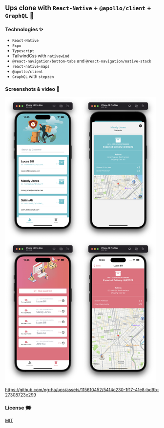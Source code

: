 ## Ups clone with `React-Native` + `@apollo/client` + `GraphQL` 🚚

### Technologies ✨

- `React-Native`
- `Expo`
- `Typescript`
- TailwindCss with `nativewind`
- `@react-navigation/bottom-tabs` and `@react-navigation/native-stack`
- `react-native-maps`
- `@apollo/client`
- `GraphQL` with `stepzen`

### Screenshots & video 🌃

<div style="display: flex; flex-wrap: wrap">
<img width="49%" src="./github-images/1.png" alt="ng-ha" />
<img width="49%" src="./github-images/2.png" alt="ng-ha" />
<img width="49%" src="./github-images/3.png" alt="ng-ha" />
<img width="49%" src="./github-images/4.png" alt="ng-ha" />
</div>

<!-- https://github.com/ng-ha/ups/assets/115610452/4b55721d-10d3-40a8-938e-acebb8ccef79  -->

https://github.com/ng-ha/ups/assets/115610452/5414c230-1f17-41e8-bd9b-27308723e299

### License :right_anger_bubble:

[MIT](https://choosealicense.com/licenses/mit/)
